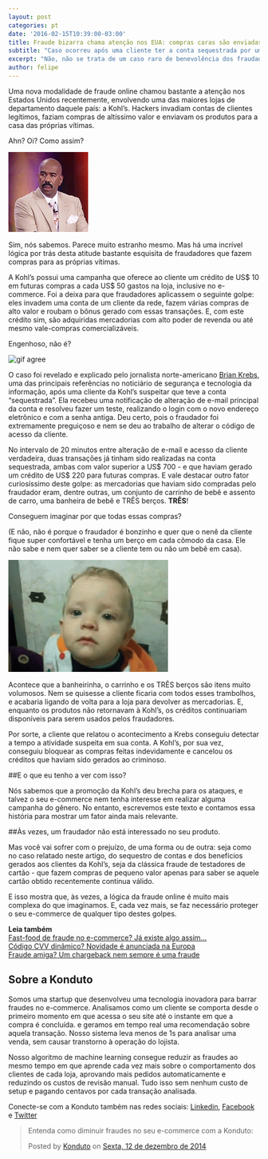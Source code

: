 ```yaml
---
layout: post
categories: pt
date: '2016-02-15T10:39:00-03:00'
title: Fraude bizarra chama atenção nos EUA: compras caras são enviadas para casa das vítimas
subtitle: "Caso ocorreu após uma cliente ter a conta sequestrada por um fraudador bastante preguiçoso"
excerpt: "Não, não se trata de um caso raro de benevolência dos fraudadores. Mas uma prática surpreendente e bastante engenhosa"
author: felipe
---
```

Uma nova modalidade de fraude online chamou bastante a atenção nos Estados Unidos recentemente, envolvendo uma das maiores lojas de departamento daquele país: a Kohl’s. Hackers invadiam contas de clientes legítimos, faziam compras de altíssimo valor e enviavam os produtos para a casa das próprias vítimas. 

Ahn? Oi? Como assim?

![gif oi](/images/160216-oicomo.gif)

Sim, nós sabemos. Parece muito estranho mesmo. Mas há uma incrível lógica por trás desta atitude bastante esquisita de fraudadores que fazem compras para as próprias vítimas. 

A Kohl’s possui uma campanha que oferece ao cliente um crédito de US$ 10 em futuras compras a cada US$ 50 gastos na loja, inclusive no e-commerce. Foi a deixa para que fraudadores aplicassem o seguinte golpe: eles invadem uma conta de um cliente da rede, fazem várias compras de alto valor e roubam o bônus gerado com essas transações. E, com este crédito sim, são adquiridas mercadorias com alto poder de revenda ou até mesmo vale-compras comercializáveis. 

Engenhoso, não é? 

![gif agree](/images/160216-iagree.gif)

O caso foi revelado e explicado pelo jornalista norte-americano [Brian Krebs](http://krebsonsecurity.com/2016/02/fraudsters-tap-kohls-cash-for-cold-cash/), uma das principais referências no noticiário de segurança e tecnologia da informação, após uma cliente da Kohl’s suspeitar que teve a conta “sequestrada”. Ela recebeu uma notificação de alteração de e-mail principal da conta e resolveu fazer um teste, realizando o login com o novo endereço eletrônico e com a senha antiga. Deu certo, pois o fraudador foi extremamente preguiçoso e nem se deu ao trabalho de alterar o código de acesso da cliente. 

No intervalo de 20 minutos entre alteração de e-mail e acesso da cliente verdadeira, duas transações já tinham sido realizadas na conta sequestrada, ambas com valor superior a US$ 700 - e que haviam gerado um crédito de US$ 220 para futuras compras. E vale destacar outro fator curiosíssimo deste golpe: as mercadorias que haviam sido compradas pelo fraudador eram, dentre outras, um conjunto de carrinho de bebê e assento de carro, uma banheira de bebê e TRÊS berços. **TRÊS**!  

Conseguem imaginar por que todas essas compras? 

(E não, não é porque o fraudador é bonzinho e quer que o nenê da cliente fique super confortável e tenha um berço em cada cômodo da casa. Ele não sabe e nem quer saber se a cliente tem ou não um bebê em casa).  

![gif sadbaby](/images/160216-sadbaby.gif)

Acontece que a banheirinha, o carrinho e os TRÊS berços são itens muito volumosos. Nem se quisesse a cliente ficaria com todos esses trambolhos, e acabaria ligando de volta para a loja para devolver as mercadorias. E, enquanto os produtos não retornavam à Kohl’s, os créditos continuariam disponíveis para serem usados pelos fraudadores.

Por sorte, a cliente que relatou o acontecimento a Krebs conseguiu detectar a tempo a atividade suspeita em sua conta. A Kohl’s, por sua vez, conseguiu bloquear as compras feitas indevidamente e cancelou os créditos que haviam sido gerados ao criminoso. 

##E o que eu tenho a ver com isso?

Nós sabemos que a promoção da Kohl’s deu brecha para os ataques, e talvez o seu e-commerce nem tenha interesse em realizar alguma campanha do gênero. No entanto, escrevemos este texto e contamos essa história para mostrar um fator ainda mais relevante. 

##Às vezes, um fraudador não está interessado no seu produto. 

Mas você vai sofrer com o prejuízo, de uma forma ou de outra: seja como no caso relatado neste artigo, do sequestro de contas e dos benefícios gerados aos clientes da Kohl’s, seja da clássica fraude de testadores de cartão - que fazem compras de pequeno valor apenas para saber se aquele cartão obtido recentemente continua válido. 

E isso mostra que, às vezes, a lógica da fraude online é muito mais complexa do que imaginamos. E, cada vez mais, se faz necessário proteger o seu e-commerce de qualquer tipo destes golpes. 

**Leia também**  
[Fast-food de fraude no e-commerce? Já existe algo assim...](http://blog.konduto.com/pt/2015/10/fast-food-de-fraude-no-ecommerce/?utm_source=konduto&utm_medium=blog&utm_campaign=conteudo)  
[Código CVV dinâmico? Novidade é anunciada na Europa](http://blog.konduto.com/pt/2015/10/codigo-cvv-dinamico-novidade-e-anunciada-na-europa/?utm_source=konduto&utm_medium=blog&utm_campaign=conteudo)  
[Fraude amiga? Um chargeback nem sempre é uma fraude](http://blog.konduto.com/pt/2015/05/fraude-amiga/?utm_source=konduto&utm_medium=blog&utm_campaign=conteudo)  
## Sobre a Konduto

Somos uma startup que desenvolveu uma tecnologia inovadora para barrar fraudes no e-commerce. Analisamos como um cliente se comporta desde o primeiro momento em que acessa o seu site até o instante em que a compra é concluída. e geramos em tempo real uma recomendação sobre aquela transação. Nosso sistema leva menos de 1s para analisar uma venda, sem causar transtorno à operação do lojista.

Nosso algoritmo de machine learning consegue reduzir as fraudes ao mesmo tempo em que aprende cada vez mais sobre o comportamento dos clientes de cada loja, aprovando mais pedidos automaticamente e reduzindo os custos de revisão manual. Tudo isso sem nenhum custo de setup e pagando centavos por cada transação analisada. 

Conecte-se com a Konduto também nas redes sociais: [Linkedin](https://www.linkedin.com/company/konduto), [Facebook](https://www.facebook.com/konduto) e [Twitter](https://twitter.com/KondutoBR)  

<div id="fb-root"></div><script>(function(d, s, id) {  var js, fjs = d.getElementsByTagName(s)[0];  if (d.getElementById(id)) return;  js = d.createElement(s); js.id = id;  js.src = "//connect.facebook.net/pt_BR/sdk.js#xfbml=1&version=v2.3";  fjs.parentNode.insertBefore(js, fjs);}(document, 'script', 'facebook-jssdk'));</script><div class="fb-post" data-href="https://www.facebook.com/konduto/videos/613187352119217/" data-width="650"><div class="fb-xfbml-parse-ignore"><blockquote cite="https://www.facebook.com/konduto/videos/613187352119217/"><p>Entenda como diminuir fraudes no seu e-commerce com a Konduto:</p>Posted by <a href="https://www.facebook.com/konduto/">Konduto</a> on&nbsp;<a href="https://www.facebook.com/konduto/videos/613187352119217/">Sexta, 12 de dezembro de 2014</a></blockquote></div></div>